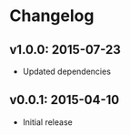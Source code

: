 # Changelog

## v1.0.0: 2015-07-23

- Updated dependencies

## v0.0.1: 2015-04-10

- Initial release
